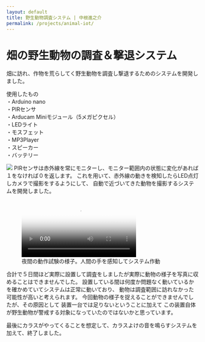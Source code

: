 ```yaml
---
layout: default
title: 野生動物調査システム | 中根進之介
permalink: /projects/animal-iot/
---
```


# 畑の野生動物の調査＆撃退システム

畑に訪れ、作物を荒らしてく野生動物を調査し撃退するためのシステムを開発しました。


使用したもの<br>
・Arduino nano<br>
・PIRセンサ<br>
・Arducam Miniモジュール（5メガピクセル）<br>
・LEDライト<br>
・モスフェット<br>
・MP3Player<br>
・スピーカー<br>
・バッテリー<br>


<img class="img-fluid" src="/shin.nakane.achive/images/iot.jpg">
PIRセンサは赤外線を常にモニターし、モニター範囲内の状態に変化があれば１をなければ０を返します。
これを用いて、赤外線の動きを検知したらLED点灯しカメラで撮影をするようにして、
自動で近づいてきた動物を撮影するシステムを開発しました。
<figure class="video-block">
  <div class="video-wrapper video-small">
    <video controls playsinline poster="{{ '/images/iot.jpg' | relative_url }}">
      <source src="{{ '/videos/animal-iott.mp4' | relative_url }}" type="video/mp4">
      ブラウザが video タグをサポートしていません。
    </video>
  </div>
  <figcaption class="video-desc">
    夜間の動作試験の様子。人間の手を感知してシステム作動
  </figcaption>
</figure>

合計で５日間ほど実際に設置して調査をしましたが実際に動物の様子を写真に収めることはできませんでした。
設置している間は何度か問題なく動いているかを確かめていてシステムは正常に動いており、
動物は調査範囲に訪れなかった可能性が高いと考えられます。
今回動物の様子を捉えることができませんでしたが、その原因として
装置一台では足りないということに加えて
この装置自体が野生動物が警戒する対象になっていたのではないかと思っています。


最後にカラスがやってくることを想定して、カラスよけの音を鳴らすシステムを加えて、終了しました。


